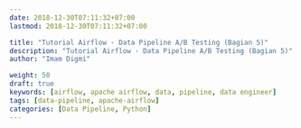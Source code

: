 ```yaml
---
date: 2018-12-30T07:11:32+07:00
lastmod: 2018-12-30T07:11:32+07:00

title: "Tutorial Airflow - Data Pipeline A/B Testing (Bagian 5)"
description: "Tutorial Airflow - Data Pipeline A/B Testing (Bagian 5)"
author: "Imam Digmi"

weight: 50
draft: true
keywords: [airflow, apache airflow, data, pipeline, data engineer]
tags: [data-pipeline, apache-airflow]
categories: [Data Pipeline, Python]
---
```

